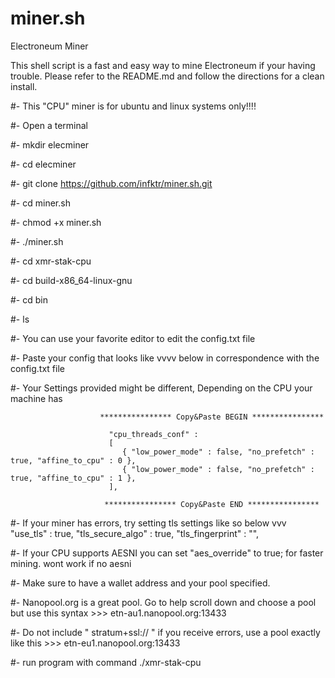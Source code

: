 # miner.sh
Electroneum Miner

This shell script is a fast and easy way to mine Electroneum if your having trouble.
Please refer to the README.md and follow the directions for a clean install.

#- This "CPU" miner is for ubuntu and linux systems only!!!!

#- Open a terminal

#-  mkdir elecminer

#-  cd elecminer

#-  git clone https://github.com/infktr/miner.sh.git

#-  cd miner.sh

#-  chmod +x miner.sh

#-  ./miner.sh

#-  cd xmr-stak-cpu

#-  cd build-x86_64-linux-gnu

#-  cd bin

#- ls

#- You can use your favorite editor to edit the config.txt file

#- Paste your config that looks like vvvv below in correspondence with the config.txt file

#- Your Settings provided might be different, Depending on the CPU your machine has

                        **************** Copy&Paste BEGIN ****************

                          "cpu_threads_conf" :
                          [
                             { "low_power_mode" : false, "no_prefetch" : true, "affine_to_cpu" : 0 },
                             { "low_power_mode" : false, "no_prefetch" : true, "affine_to_cpu" : 1 },
                          ],

                         **************** Copy&Paste END ****************

#- If your miner has errors, try setting tls settings like so below vvv
                                  "use_tls" : true,
                                  "tls_secure_algo" : true,
                                  "tls_fingerprint" : "",
                                      
 #- If your CPU supports AESNI you can set "aes_override" to true; for faster mining. wont work if no aesni
 
 #- Make sure to have a wallet address and your pool specified.
 
 #- Nanopool.org is a great pool. Go to help scroll down and choose a pool but use this syntax >>> etn-au1.nanopool.org:13433
 
 #- Do not include " stratum+ssl:// " if you receive errors, use a pool exactly like this >>> etn-eu1.nanopool.org:13433 
 
 #- run program with command    ./xmr-stak-cpu








